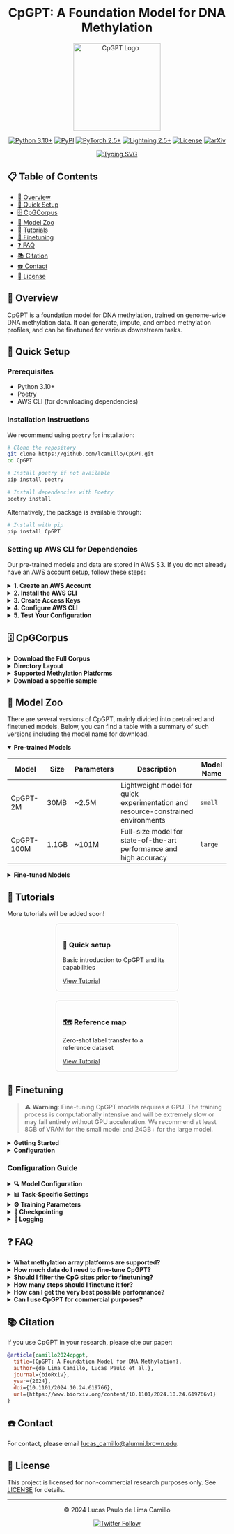<div align="center">

# CpGPT: A Foundation Model for DNA Methylation

<img src="cpgpt_logo.svg" width="200px" alt="CpGPT Logo">

[![Python 3.10+](https://img.shields.io/badge/python-3.10+-blue.svg)](https://www.python.org/downloads/)
[![PyPI](https://img.shields.io/pypi/v/CpGPT.svg)](https://pypi.org/project/CpGPT/)
[![PyTorch 2.5+](https://img.shields.io/badge/torch-2.5+-ee4c2c.svg)](https://pytorch.org/get-started/locally/)
[![Lightning 2.5+](https://img.shields.io/badge/lightning-2.5+-792ee5.svg)](https://lightning.ai/)
[![License](https://img.shields.io/badge/License-Non_Commercial-red.svg)](LICENSE)
[![arXiv](https://img.shields.io/badge/bioRxiv-2024.10.24.619766-b31b1b.svg)](https://www.biorxiv.org/content/10.1101/2024.10.24.619766v1)

[![Typing SVG](https://readme-typing-svg.herokuapp.com?font=Fira+Code&pause=1000&color=2E98FF&center=true&vCenter=true&width=600&lines=A+foundation+model+for+DNA+methylation;Generate%2C+impute%2C+and+embed+methylation+profiles;Fine-tune+for+epigenetics+and+aging+research;CpGCpGCpGCpGCpGCpGCpGCpGCpGCpGCpGCpG)](https://github.com/lcamillo/CpGPT)

</div>

## 📋 Table of Contents

- [📖 Overview](#-overview)
- [🚀 Quick Setup](#-quick-setup)
- [🗄️ CpGCorpus](#%EF%B8%8F-cpgcorpus)
- [🐘 Model Zoo](#-model-zoo)
- [🧪 Tutorials](#-tutorials)
- [🔧 Finetuning](#-finetuning)
- [❓ FAQ](#-faq)
- [📚 Citation](#-citation)
- [☎️ Contact](#-contact)
- [📜 License](#-license)

## 📖 Overview

CpGPT is a foundation model for DNA methylation, trained on genome-wide DNA methylation data. It can generate, impute, and embed methylation profiles, and can be finetuned for various downstream tasks.

## 🚀 Quick Setup

### Prerequisites

- Python 3.10+
- [Poetry](https://python-poetry.org/docs/#installation)
- AWS CLI (for downloading dependencies)

### Installation Instructions

We recommend using `poetry` for installation:

```bash
# Clone the repository
git clone https://github.com/lcamillo/CpGPT.git
cd CpGPT

# Install poetry if not available
pip install poetry

# Install dependencies with Poetry
poetry install
```

Alternatively, the package is available through:

```bash
# Install with pip
pip install CpGPT
```

### Setting up AWS CLI for Dependencies

Our pre-trained models and data are stored in AWS S3. If you do not already have an AWS account setup, follow these steps:

<details closed>
<summary><b>1. Create an AWS Account</b></summary>

1. Go to [AWS Console](https://aws.amazon.com/) and click "Create an AWS Account" in the top right
2. Follow the signup process:
   - Provide email and account name
   - Enter your personal/business information
   - Add payment information (a credit card is required, but the downloads follow free tier limits)
   - Complete identity verification (you'll receive a phone call or text)
   - Select a support plan (Free tier is sufficient)

</details>

<details closed>
<summary><b>2. Install the AWS CLI</b></summary>

**For Linux/macOS:**

```bash
curl "https://awscli.amazonaws.com/awscli-exe-linux-x86_64.zip" -o "awscliv2.zip"
unzip awscliv2.zip
sudo ./aws/install
```

**For Windows:**

- Download the [AWS CLI MSI installer](https://awscli.amazonaws.com/AWSCLIV2.msi)
- Run the downloaded MSI installer and follow the on-screen instructions

**Verify installation:**

```bash
aws --version
```

</details>

<details closed>
<summary><b>3. Create Access Keys</b></summary>

1. Log in to the [AWS Console](https://console.aws.amazon.com/)
2. Click on your account name in the top right, then "Security credentials"
3. Scroll down to "Access keys" and click "Create access key"
4. Select "Command Line Interface (CLI)" as the use case
5. Check the "I understand..." acknowledgment and click "Next"
6. **IMPORTANT**: Download the CSV file or copy both the "Access key ID" and "Secret access key" to a secure location. You will not be able to view the secret access key again.

</details>

<details closed>
<summary><b>4. Configure AWS CLI</b></summary>

Run the following command and enter your credentials when prompted:

```bash
aws configure
```

You'll need to input:

- **AWS Access Key ID**: The access key ID from step 3
- **AWS Secret Access Key**: The secret access key from step 3
- **Default region name**: Enter `us-east-1` (where our data is hosted)
- **Default output format**: Enter `json`

</details>

<details closed>
<summary><b>5. Test Your Configuration</b></summary>

Verify your setup with this command that lists the contents (without downloading):

```bash
aws s3 ls s3://cpgpt-lucascamillo-public/data/cpgcorpus/raw/ --request-payer requester
```

You should see a list of GSE folders if your configuration is correct.

</details>

## 🗄️ CpGCorpus

<details closed>
<summary><b>Download the Full Corpus</b></summary>

To download the entire CpGCorpus from our S3 bucket, run the following command:

```bash
aws s3 sync s3://cpgpt-lucascamillo-public/data/cpgcorpus/raw ./data/cpgcorpus/raw --request-payer requester
```

</details>

<details closed>
<summary><b>Directory Layout</b></summary>

The CpGCorpus is organized in a hierarchical structure by GSE (Gene Series) and further by GPL (Platform). Below is an overview of the directory layout and file contents:

```
cpgcorpus/
  └── raw/
      └── {GSE_ID}/
          └── {GPL_ID}/
              ├── betas/
              │   ├── QCDPB.arrow      # Processed beta values via the R sesame QCDPB pipeline
              │   └── gse_betas.arrow  # Raw beta values downloaded from GEO
              └── metadata/
                  └── metadata.arrow   # Metadata and sample annotations
```

- The "betas" folder contains one of the two files:
  - QCDPB.arrow: Processed data from the R sesame QCDPB pipeline.
  - gse_betas.arrow: Beta values as originally downloaded from GEO.
- The "metadata" folder stores the metadata.arrow file that holds supplementary experimental details.

</details>

<details closed>
<summary><b>Supported Methylation Platforms</b></summary>

The corpus includes multiple platforms:

- GPL8490 (27k array)
- GPL13534 (450k)
- GPL18809 (450k)
- GPL21145 (EPIC)
- GPL23976 (EPIC)
- GPL29753 (EPIC)
- GPL33022 (EPICv2)
- GPL34394 (MSA)

</details>

<details closed>
<summary><b>Download a specific sample</b></summary>

To download a specific dataset (for example, GSE163839 using platform GPL13534), run:

```bash
aws s3 cp s3://cpgpt-lucascamillo-public/data/cpgcorpus/raw/GSE163839/GPL13534/betas/QCDPB.arrow ./data/GSE163839.arrow --request-payer requester
```

</details>

## 🐘 Model Zoo

There are several versions of CpGPT, mainly divided into pretrained and finetuned models. Below, you can find a table with a summary of such versions including the model name for download.

<details open>
<summary><b>Pre-trained Models</b></summary>

| Model      | Size  | Parameters | Description                                                                       | Model Name |
| ---------- | ----- | ---------- | --------------------------------------------------------------------------------- | ---------- |
| CpGPT-2M   | 30MB  | ~2.5M      | Lightweight model for quick experimentation and resource-constrained environments | `small`    |
| CpGPT-100M | 1.1GB | ~101M      | Full-size model for state-of-the-art performance and high accuracy                | `large`    |

</details>

<details>
<summary><b>Fine-tuned Models</b></summary>

> ⚠️ **Note**: Fine-tuned model weights are currently being updated and will be available soon. The table below shows the models that will be provided.

We provide specialized pre-trained models for common tasks:

| Model                       | Parameters | Description                                              | Output                                                                 | Model Name            |
| --------------------------- | ---------- | -------------------------------------------------------- | ---------------------------------------------------------------------- | --------------------- |
| CpGPT-2M-Age                | ~2.9M      | Multi-tissue chronological age predictor                 | Age in years                                                           | `age`                 |
| CpGPT-2M-AverageAdultWeight | ~2.9M      | Multi-tissue, pan-mammalian weight predictor             | Log1p of average adult weight in kilograms                             | `average_adultweight` |
| CpGPT-100M-BoA              | ~101M      | EPICv2 blood imputation                                  | No phenotype is predicted                                              | `boa`                 |
| CpGPT-2M-Cancer             | ~2.9M      | Multi-tissue cancer predictor                            | Logits of cancer status (use sigmoid to get probabilities)             | `cancer`              |
| CpGPT-2M-ClockProxies       | ~3.1M      | Blood proxies of five epigenetic clocks                  | altumage, dunedinpace (x100), grimage2, hrsinchphenoage, pchorvath2013 | `clock_proxies`       |
| CpGPT-2M-EpicMammal         | ~2.5M      | Blood EPIC-Mammalian array converter                     | No phenotype is predicted                                              | `epicvmammal`         |
| CpGPT-100M-Hannum           | ~101M      | 450k blood imputation                                    | No phenotype is predicted                                              | `hannum`              |
| CpGPT-100M-HumanRRBSAtlas   | ~101M      | Multi-tissue RRBS imputation                             | No phenotype is predicted                                              | `human_rrbs_atlas`    |
| CpGPT-100M-Mammalian        | ~101M      | Multi-tissue, pan-mammalian mammalian array imputation   | No phenotype is predicted                                              | `mammalian`           |
| CpGPT-2M-MaxLifespan        | ~2.9M      | Multi-tissue, pan-mammalian max lifespan predictor       | Log1p of max lifespan in years                                         | `maximum_lifespan`    |
| CpGPT-2M-Mortality          | ~2.9M      | Blood mortality predictor. Please use strict_load=False. | Risk score                                                             | `mortality`           |
| CpGPT-2M-RelativeAge        | ~2.9M      | Multi-tissue, pan-mammalian relative age predictor       | Relative age (0 to 1)                                                  | `relative_age`        |
| CpGPT-100M-sciMETv3         | ~101M      | Brain, single-cell imputation                            | No phenotype is predicted                                              | `scimetv3`            |

</details>

## 🧪 Tutorials

More tutorials will be added soon!

<div class="tutorial-cards" style="display: flex; gap: 20px; justify-content: center; flex-wrap: wrap; margin-bottom: 20px;">
  <div style="border: 1px solid #ddd; border-radius: 8px; padding: 15px; width: 250px;">
    <h3>🔬 Quick setup</h3>
    <p>Basic introduction to CpGPT and its capabilities</p>
    <a href="tutorials/quick_setup.ipynb">View Tutorial</a>
  </div>
  <div style="border: 1px solid #ddd; border-radius: 8px; padding: 15px; width: 250px;">
    <h3>🗺️ Reference map</h3>
    <p>Zero-shot label transfer to a reference dataset</p>
    <a href="tutorials/reference_map.ipynb">View Tutorial</a>
  </div>
</div>

## 🔧 Finetuning

> ⚠️ **Warning**: Fine-tuning CpGPT models requires a GPU. The training process is computationally intensive and will be extremely slow or may fail entirely without GPU acceleration. We recommend at least 8GB of VRAM for the small model and 24GB+ for the large model.

<details closed>
<summary><b>Getting Started</b></summary>

1. **Download dependencies** if you have not already done so by following the steps in the <a href="tutorials/quick_setup.ipynb">quick setup tutorial notebook</a>.

2. **Prepare your data** by following the steps in the <a href="tutorials/quick_setup.ipynb">quick setup tutorial notebook</a>.

</details>

<details closed>
<summary><b>Configuration</b></summary>

1. **Create a configuration file** by modifying template in `configs/experiment/`.

2. **Run fine-tuning** with the CLI:

```bash
cpgpt-train experiment=template
```

3. **Get the best checkpoint** in the logs folders:

- **Checkpoint weights**: `logs/experiment/{experiment_name}/checkpoints/{experiment_name}.ckpt`
- **Model config**: `logs/experiment/{experiment_name}/.hydra/config.yaml`

</details>

### Configuration Guide

<details>
<summary><b>🔍 Model Configuration</b></summary>

CpGPT provides several parameters to customize your model architecture and training process:

| Parameter         | Description             | Examples                                           |
| ----------------- | ----------------------- | -------------------------------------------------- |
| `model/net`       | Model architecture size | `small.yaml`, `large.yaml`                         |
| `model/optimizer` | Optimization algorithm  | `adamw.yaml`, `adamwscheduleree.yaml`, `lion.yaml` |
| `model/scheduler` | Learning rate scheduler | `cosine_warmup.yaml`, `constant.yaml`              |

</details>

<details>
<summary><b>📊 Task-Specific Settings</b></summary>

Modify these parameters in your experiment YAML file to customize the model for different tasks:

```yaml
model:
  training:
    # Type of loss function for condition decoder
    condition_decoder_loss: mae  # Options: mae, mse, ce

    # Weighting for the condition loss vs reconstruction
    loss_weights:
      condition_loss: 0.1

  optimizer:
    # Learning rate
    lr: 0.0001

  net:
    # Enable the condition decoder for prediction tasks
    use_condition_decoder: true

    # Number of target variables to predict
    condition_size: 1  # 1 for regression, can be >1 for multi-target
```

</details>

<details>
<summary><b>⚙️ Training Parameters</b></summary>

Control the training process with these settings:

```yaml
trainer:
  # Minimum training steps (for warmup)
  min_steps: 2000

  # Maximum training steps before stopping
  max_steps: 100000

data:
  # Batch size for training
  batch_size: 16  # Reduce for large models or limited GPU memory

  # Data directories
  train_dir: ${paths.data_dir}/mydata/processed/train
  val_dir: ${paths.data_dir}/mydata/processed/val
  test_dir: ${paths.data_dir}/mydata/processed/test
```

</details>

<details>
<summary><b>💾 Checkpointing</b></summary>

Configure model saving behavior:

```yaml
callbacks:
  model_checkpoint:
    # Metric to monitor for saving best model
    monitor: "val/condition_loss"  # Options: val/loss, val/condition_loss, etc.

    # Filename pattern for saved checkpoints
    filename: "${tags[0]}"  # Uses the first tag as filename

    # Save mode
    mode: "min"  # min for losses, max for metrics like accuracy
```

</details>

<details>
<summary><b>📝 Logging</b></summary>

Configure experiment logging with these options:

```yaml
logger:
  # WandB logging
  wandb:
    project: "cpgpt"
    name: "${tags[0]}"
    tags: ${tags}
    group: "${task_name}"

  # TensorBoard logging
  tensorboard:
    name: "tensorboard"
    save_dir: "logs/tensorboard/"

  # CSV logging
  csv:
    name: "csv"
    save_dir: "logs/csv/"
```

Available loggers include:

- `wandb.yaml`: Weights & Biases for experiment tracking with visualization
- `tensorboard.yaml`: TensorBoard for local visualization
- `csv.yaml`: Simple CSV logging for offline analysis
- `mlflow.yaml`: MLflow for organization-level experiment tracking

</details>

## ❓ FAQ

<details>
<summary><b>What methylation array platforms are supported?</b></summary>
CpGPT was pretrained with bulk data from all of the available Illumina arrays, besides the Horvath Mammalian array, at the time of writing. Nevertheless, CpGPT should be able to generalize to new arrays and unseen genomic loci. For RRBS and other types of sequencing-based methylation measurements, finetuning with at least a subset of the data is highly recommended.
</details>

<details>
<summary><b>How much data do I need to fine-tune CpGPT?</b></summary>
CpGPT can be fine-tuned with as few as 50-100 samples for simple tasks. For complex tasks or higher accuracy, we recommend 500+ samples.
</details>

<details>
<summary><b>Should I filter the CpG sites prior to finetuning?</b></summary>
That depends on the task and the reason for finetuning. For instance, to finetune for a model that does not predict specific phenotypes and is just used to learn whole-genome methylation profiles, then it is best not to filter any features. However, if there is a specific phenotype to be predicted, then using a ridge regression and picking the top N features can speed up the training time required (see below).
</details>

<details>
<summary><b>How many steps should I finetune it for?</b></summary>
That ultimately depends on how many samples and how many features are shown to the model. As a rough guide, showing CpGPT each sample-feature combination 50 times works well. For instance, if there are 100 samples with 10,000 CpG sites each, then with a batch size of 10, 100,000 steps would be ideal.
</details>

<details>
<summary><b>How can I get the very best possible performance?</b></summary>
One trick that can increase training time substantially but can lead to some minor performance improvements is to change the following parameter in the `template.yaml` file:

```yaml
model:
  training:
    generative_splits: 5
```

The default for that parameter is 2, which effectively means that generative training is not used.

</details>

<details>
<summary><b>Can I use CpGPT for commercial purposes?</b></summary>
The current release is for non-commercial research purposes only. Please contact us for licensing information for commercial use.
</details>

## 📚 Citation

If you use CpGPT in your research, please cite our paper:

```bibtex
@article{camillo2024cpgpt,
  title={CpGPT: A Foundation Model for DNA Methylation},
  author={de Lima Camillo, Lucas Paulo et al.},
  journal={bioRxiv},
  year={2024},
  doi={10.1101/2024.10.24.619766},
  url={https://www.biorxiv.org/content/10.1101/2024.10.24.619766v1}
}
```

## ☎️ Contact

For contact, please email lucas_camillo@alumni.brown.edu.

## 📜 License

This project is licensed for non-commercial research purposes only. See [LICENSE](LICENSE) for details.

______________________________________________________________________

<div align="center">
  <p>© 2024 Lucas Paulo de Lima Camillo</p>
  <a href="https://twitter.com/lucascamillomd"><img src="https://img.shields.io/twitter/follow/lucascamillomd?style=social" alt="Twitter Follow"></a>
</div>
